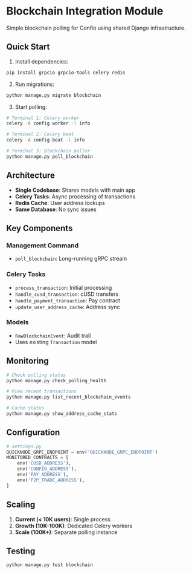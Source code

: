 # Blockchain Integration Module

Simple blockchain polling for Confío using shared Django infrastructure.

## Quick Start

1. Install dependencies:
```bash
pip install grpcio grpcio-tools celery redis
```

2. Run migrations:
```bash
python manage.py migrate blockchain
```

3. Start polling:
```bash
# Terminal 1: Celery worker
celery -A config worker -l info

# Terminal 2: Celery beat
celery -A config beat -l info

# Terminal 3: Blockchain poller
python manage.py poll_blockchain
```

## Architecture

- **Single Codebase**: Shares models with main app
- **Celery Tasks**: Async processing of transactions
- **Redis Cache**: User address lookups
- **Same Database**: No sync issues

## Key Components

### Management Command
- `poll_blockchain`: Long-running gRPC stream

### Celery Tasks
- `process_transaction`: Initial processing
- `handle_cusd_transaction`: cUSD transfers
- `handle_payment_transaction`: Pay contract
- `update_user_address_cache`: Address sync

### Models
- `RawBlockchainEvent`: Audit trail
- Uses existing `Transaction` model

## Monitoring

```bash
# Check polling status
python manage.py check_polling_health

# View recent transactions
python manage.py list_recent_blockchain_events

# Cache status
python manage.py show_address_cache_stats
```

## Configuration

```python
# settings.py
QUICKNODE_GRPC_ENDPOINT = env('QUICKNODE_GRPC_ENDPOINT')
MONITORED_CONTRACTS = [
    env('CUSD_ADDRESS'),
    env('CONFIO_ADDRESS'),
    env('PAY_ADDRESS'),
    env('P2P_TRADE_ADDRESS'),
]
```

## Scaling

1. **Current (< 10K users)**: Single process
2. **Growth (10K-100K)**: Dedicated Celery workers
3. **Scale (100K+)**: Separate polling instance

## Testing

```bash
python manage.py test blockchain
```